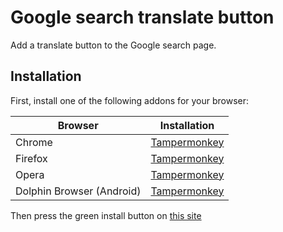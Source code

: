 # Google search translate button
Add a translate button to the Google search page.

## Installation

First, install one of the following addons for your browser:

| Browser                   | Installation                                                                                                                       |
|---------------------------|------------------------------------------------------------------------------------------------------------------------------------|
| Chrome                    | [Tampermonkey](https://chrome.google.com/webstore/detail/tampermonkey/dhdgffkkebhmkfjojejmpbldmpobfkfo?utm_source=chrome-ntp-icon) |
| Firefox                   | [Tampermonkey](https://addons.mozilla.org/en/firefox/addon/tampermonkey/)                                                          |
| Opera                     | [Tampermonkey](https://addons.opera.com/en/extensions/details/tampermonkey-beta)                                                   |
| Dolphin Browser (Android) | [Tampermonkey](https://play.google.com/store/apps/details?id=net.tampermonkey.dolphin)    

Then press the green install button on [this site](https://greasyfork.org/en/scripts/32149-google-search-translate-button)
